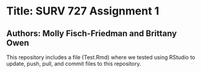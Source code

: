 # Title: SURV 727 Assignment 1
## Authors: Molly Fisch-Friedman and Brittany Owen

This repository includes a file (Test.Rmd) where we tested using RStudio to update, push, pull, and commit files to this repository.
